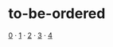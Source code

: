 # to-be-ordered
[0](0/README.md) &middot; [1](1/README.md) &middot; [2](2/README.md) &middot; [3](3/README.md) &middot; [4](4/README.md)
